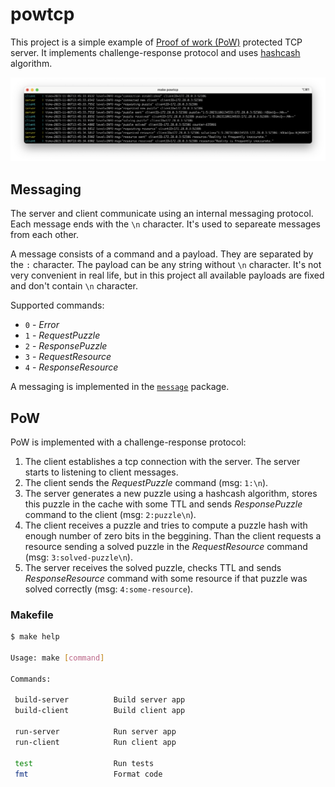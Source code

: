 # powtcp

This project is a simple example of [Proof of work (PoW)](https://en.wikipedia.org/wiki/Proof_of_work) protected TCP server. It implements challenge-response protocol and uses [hashcash](https://en.wikipedia.org/wiki/Hashcash) algorithm.

<p align="center"> 
  <img src="assets/demo.png">
</p>

## Messaging

The server and client communicate using an internal messaging protocol. Each message ends with the `\n` character. It's used to separeate messages from each other.

A message consists of a command and a payload. They are separated by the `:` character. The payload can be any string without `\n` character. It's not very convenient in real life, but in this project all available payloads are fixed and don't contain `\n` character.

Supported commands:
* `0` - *Error*
* `1` - *RequestPuzzle*
* `2` - *ResponsePuzzle*
* `3` - *RequestResource*
* `4` - *ResponseResource*

A messaging is implemented in the [`message`](./internal/pkg/lib/message/message.go) package.

## PoW

PoW is implemented with a challenge-response protocol:

1. The client establishes a tcp connection with the server. The server starts to listening to client messages.
2. The client sends the *RequestPuzzle* command (msg: `1:\n`).
3. The server generates a new puzzle using a hashcash algorithm, stores this puzzle in the cache with some TTL and sends *ResponsePuzzle* command to the client (msg: `2:puzzle\n`).
4. The client receives a puzzle and tries to compute a puzzle hash with enough number of zero bits in the beggining. Than the client requests a resource sending a solved puzzle in the *RequestResource* command (msg: `3:solved-puzzle\n`).
5. The server receives the solved puzzle, checks TTL and sends *ResponseResource* command with some resource if that puzzle was solved correctly (msg: `4:some-resource`).
   

### Makefile

```bash
$ make help

Usage: make [command]

Commands:

 build-server          Build server app
 build-client          Build client app

 run-server            Run server app
 run-client            Run client app

 test                  Run tests
 fmt                   Format code
```